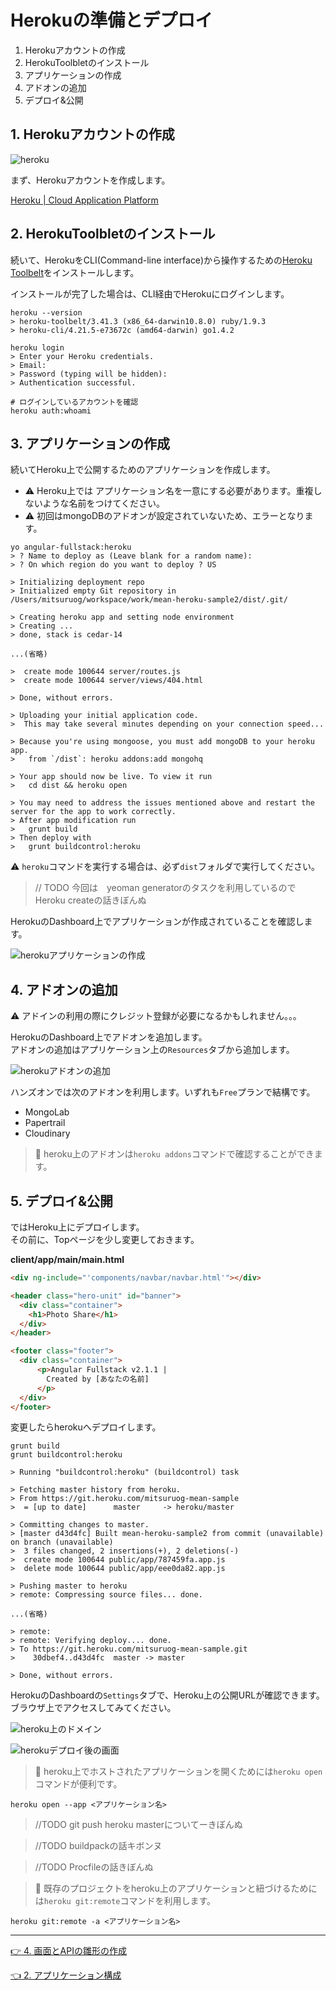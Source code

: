 # Herokuの準備とデプロイ

1. Herokuアカウントの作成
1. HerokuToolbletのインストール
1. アプリケーションの作成
1. アドオンの追加
1. デプロイ&公開

## 1. Herokuアカウントの作成

![heroku](images/heroku.png)

まず、Herokuアカウントを作成します。

[Heroku | Cloud Application Platform](https://www.heroku.com/)

## 2. HerokuToolbletのインストール

続いて、HerokuをCLI(Command-line interface)から操作するための[Heroku Toolbelt](https://toolbelt.heroku.com/)をインストールします。

インストールが完了した場合は、CLI経由でHerokuにログインします。

```
heroku --version
> heroku-toolbelt/3.41.3 (x86_64-darwin10.8.0) ruby/1.9.3
> heroku-cli/4.21.5-e73672c (amd64-darwin) go1.4.2

heroku login
> Enter your Heroku credentials.
> Email: 
> Password (typing will be hidden): 
> Authentication successful.

# ログインしているアカウントを確認
heroku auth:whoami
```
## 3. アプリケーションの作成

続いてHeroku上で公開するためのアプリケーションを作成します。

- :warning: Heroku上では アプリケーション名を一意にする必要があります。重複しないような名前をつけてください。
- :warning: 初回はmongoDBのアドオンが設定されていないため、エラーとなります。

```
yo angular-fullstack:heroku
> ? Name to deploy as (Leave blank for a random name): 
> ? On which region do you want to deploy ? US

> Initializing deployment repo
> Initialized empty Git repository in /Users/mitsuruog/workspace/work/mean-heroku-sample2/dist/.git/

> Creating heroku app and setting node environment
> Creating ... 
> done, stack is cedar-14

...(省略)

>  create mode 100644 server/routes.js
>  create mode 100644 server/views/404.html

> Done, without errors.

> Uploading your initial application code.
>  This may take several minutes depending on your connection speed...

> Because you're using mongoose, you must add mongoDB to your heroku app.
> 	from `/dist`: heroku addons:add mongohq

> Your app should now be live. To view it run
> 	cd dist && heroku open

> You may need to address the issues mentioned above and restart the server for the app to work correctly.
> After app modification run
> 	grunt build
> Then deploy with
> 	grunt buildcontrol:heroku

```

:warning: `heroku`コマンドを実行する場合は、必ず`dist`フォルダで実行してください。

> // TODO
今回は　yeoman generatorのタスクを利用しているので
Heroku createの話きぼんぬ

HerokuのDashboard上でアプリケーションが作成されていることを確認します。

![herokuアプリケーションの作成](images/heroku-apps.png)

## 4. アドオンの追加

:warning: アドインの利用の際にクレジット登録が必要になるかもしれません。。。

HerokuのDashboard上でアドオンを追加します。  
アドオンの追加はアプリケーション上の`Resources`タブから追加します。

![herokuアドオンの追加](images/heroku-addon.png)

ハンズオンでは次のアドオンを利用します。いずれも`Free`プランで結構です。

- MongoLab
- Papertrail
- Cloudinary

> :gift_heart: heroku上のアドオンは`heroku addons`コマンドで確認することができます。

## 5. デプロイ&公開

ではHeroku上にデプロイします。  
その前に、Topページを少し変更しておきます。

__client/app/main/main.html__

```html
<div ng-include="'components/navbar/navbar.html'"></div>

<header class="hero-unit" id="banner">
  <div class="container">
    <h1>Photo Share</h1>
  </div>
</header>

<footer class="footer">
  <div class="container">
      <p>Angular Fullstack v2.1.1 |
        Created by [あなたの名前]
      </p>
  </div>
</footer>
```

変更したらherokuへデプロイします。

```
grunt build
grunt buildcontrol:heroku

> Running "buildcontrol:heroku" (buildcontrol) task

> Fetching master history from heroku.
> From https://git.heroku.com/mitsuruog-mean-sample
>  = [up to date]      master     -> heroku/master

> Committing changes to master.
> [master d43d4fc] Built mean-heroku-sample2 from commit (unavailable) on branch (unavailable)
>  3 files changed, 2 insertions(+), 2 deletions(-)
>  create mode 100644 public/app/787459fa.app.js
>  delete mode 100644 public/app/eee0da82.app.js

> Pushing master to heroku 
> remote: Compressing source files... done. 

...(省略)

> remote: 
> remote: Verifying deploy.... done.        
> To https://git.heroku.com/mitsuruog-mean-sample.git
>    30dbef4..d43d4fc  master -> master

> Done, without errors.

```

HerokuのDashboardの`Settings`タブで、Heroku上の公開URLが確認できます。  
ブラウザ上でアクセスしてみてください。

![heroku上のドメイン](images/heroku-domain.png)

![herokuデプロイ後の画面](images/heroku-deploy.png)

> :gift_heart: heroku上でホストされたアプリケーションを開くためには`heroku open`コマンドが便利です。
```
heroku open --app <アプリケーション名>
```

> //TODO
git push heroku masterについてーきぼんぬ

> //TODO
buildpackの話キボンヌ

> //TODO
Procfileの話きぼんぬ

> :gift_heart: 既存のプロジェクトをheroku上のアプリケーションと紐づけるためには`heroku git:remote`コマンドを利用します。
```
heroku git:remote -a <アプリケーション名>
```

----
[:point_right: 4. 画面とAPIの雛形の作成](../04)

[:point_left: 2. アプリケーション構成](../02)
